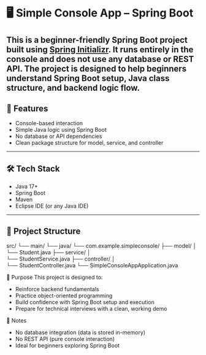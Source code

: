 # 🖥️ Simple Console App – Spring Boot

This is a beginner-friendly Spring Boot project built using [Spring Initializr](https://start.spring.io/).
It runs entirely in the console and does not use any database or REST API.
The project is designed to help beginners understand Spring Boot setup, Java class structure, and backend logic flow.
----

## 🚀 Features
- Console-based interaction
- Simple Java logic using Spring Boot
- No database or API dependencies
- Clean package structure for model, service, and controller

---

## 🛠️ Tech Stack
- Java 17+
- Spring Boot
- Maven
- Eclipse IDE (or any Java IDE)

---

## 📂 Project Structure
src/ └── main/ └── java/
               └── com.example.simpleconsole/ 
├── model/ │   
           └── Student.java 
├── service/ │  
             └── StudentService.java
├── controller/ │   
                └── StudentController.java 
└── SimpleConsoleAppApplication.java


🎯 Purpose
This project is designed to:
- Reinforce backend fundamentals
- Practice object-oriented programming
- Build confidence with Spring Boot setup and execution
- Prepare for technical interviews with a clean, working demo

📌 Notes
- No database integration (data is stored in-memory)
- No REST API (pure console interaction)
- Ideal for beginners exploring Spring Boot

